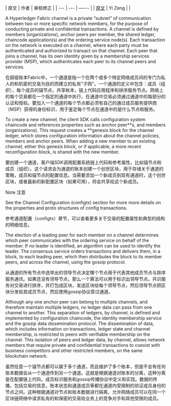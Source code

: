 
| 原文 | 作者 | 审核修正 |
| --- | --- | —--- |
| [原文](http://hyperledger-fabric.readthedocs.io/en/latest/channels.html) | Yi Zeng |  |

A Hyperledger Fabric channel is a private “subnet” of communication between two or more specific network members, for the purpose of conducting private and confidential transactions. A channel is defined by members (organizations), anchor peers per member, the shared ledger, chaincode application(s) and the ordering service node(s). Each transaction on the network is executed on a channel, where each party must be authenticated and authorized to transact on that channel. Each peer that joins a channel, has its own identity given by a membership services provider (MSP), which authenticates each peer to its channel peers and services.

在超级账本Fabric中，一个通道是指一个在两个或多个特定网络成员间的专门为私人的和机密的交易为目的而建立的私有"子网"。一个通道的定义中包含：成员（组织），每个成员的锚节点，共享帐本，链上代码应用程序和排序服务节点。网络上的每个交易都在一个指定的通道中执行，在通道中交易必须通过通道中的每部分的认证和授权。要加入一个通道的每个节点都必须有自己的通过成员服务提供商（MSP）获得的身份标识，用于鉴定每个节点在通道中的是什么节点和服务。

To create a new channel, the client SDK calls configuration system chaincode and references properties such as anchor peer**s, and members (organizations). This request creates a **genesis block for the channel ledger, which stores configuration information about the channel policies, members and anchor peers. When adding a new member to an existing channel, either this genesis block, or if applicable, a more recent reconfiguration block, is shared with the new member.

要创建一个通道，客户端SDK调用配置系统链上代码和参考属性，比如锚节点和成员（组织）。这个请求会为通道的账本创建一个创世区块，用于存储关于通道的策略，成员和锚节点的配置信息。当需要添加一个新成员到现有通道时，这个创世区块，或者最新的新配置区块（如果可用），将会共享给这个新成员。

Note
注意

See the Channel Configuration (configtx) section for more more details on the properties and proto structures of config transactions.

参考通道配置（configtx）章节，可以查看更多关于交易的配置属性和典型的结构的明细信息。

The election of a leading peer for each member on a channel determines which peer communicates with the ordering service on behalf of the member. If no leader is identified, an algorithm can be used to identify the leader. The consensus service orders transactions and delivers them, in a block, to each leading peer, which then distributes the block to its member peers, and across the channel, using the gossip protocol.

从通道的所有节点中选举出的领导节点决定哪个节点用于代表其他成员节点与排序服务通讯。如果还没有领导节点，那么一个算法可以用于标识出领导节点。共识服务对交易进行排序，并打包成区块，发送区块给每个领导节点，然后领导节点把区块分发给其成员节点，然后使用gossip协议穿过通道。

Although any one anchor peer can belong to multiple channels, and therefore maintain multiple ledgers, no ledger data can pass from one channel to another. This separation of ledgers, by channel, is defined and implemented by configuration chaincode, the identity membership service and the gossip data dissemination protocol. The dissemination of data, which includes information on transactions, ledger state and channel membership, is restricted to peers with verifiable membership on the channel. This isolation of peers and ledger data, by channel, allows network members that require private and confidential transactions to coexist with business competitors and other restricted members, on the same blockchain network.

虽然任意一个锚节点都可以属于多个通道，而且维护了多个账本，但是不会有任何账本数据会从一个通道传到另一个通道。这就是根据通道对账本的分离，这种分离是在配置链上代码，成员标识服务和gossip传播协议中定义和实现。数据的传播，包括交易的信息，账本状态和通道成员等都在通道内受限制的验证成员身份的节点之间。这种根据通道对节点和账本数据进行隔离，允许网络成员可以在同一个区块链网络中请求私有的和保密的交易给业务上的竞争对手和其他受限的成员。